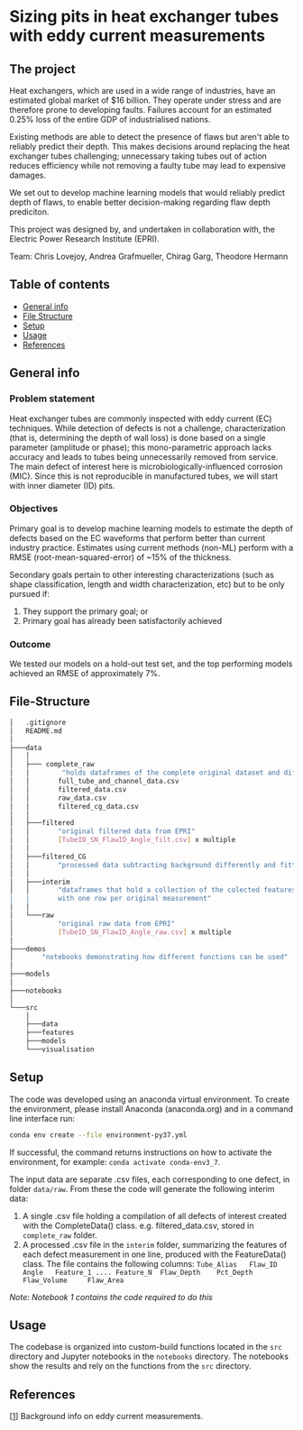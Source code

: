 # Sizing pits in heat exchanger tubes with eddy current measurements


## The project
Heat exchangers, which are used in a wide range of industries, have an estimated global market of $16 billion. They operate under stress and are therefore prone to developing faults. Failures account for an estimated 0.25% loss of the entire GDP of industrialised nations.

Existing methods are able to detect the presence of flaws but aren't able to reliably predict their depth. This makes decisions around replacing the heat exchanger tubes challenging; unnecessary taking tubes out of action reduces efficiency while not removing a faulty tube may lead to expensive damages.

We set out to develop machine learning models that would reliably predict depth of flaws, to enable better decision-making regarding flaw depth prediciton.

This project was designed by, and undertaken in collaboration with, the Electric Power Research Institute (EPRI).

Team: Chris Lovejoy, Andrea Grafmueller, Chirag Garg, Theodore Hermann


## Table of contents
* [General info](#general-info)
* [File Structure](#file-structure)
* [Setup](#setup)
* [Usage](#usage)
* [References](#references)

## General info
### Problem statement

Heat exchanger tubes are commonly inspected with eddy current (EC) techniques. While detection of defects is not a challenge, characterization (that is, determining the depth of wall loss) is done based on a single parameter (amplitude or phase); this mono-parametric approach lacks accuracy and leads to tubes being unnecessarily removed from service. The main defect of interest here is microbiologically-influenced corrosion (MIC). Since this is not reproducible in manufactured tubes, we will start with inner diameter (ID) pits.


### Objectives

Primary goal is to develop machine learning models to estimate the depth of defects based on the EC waveforms that perform better than current industry practice. Estimates using current methods (non-ML) perform with a RMSE (root-mean-squared-error) of ~15% of the thickness.

Secondary goals pertain to other interesting characterizations (such as shape classification, length and width characterization, etc) but to be only pursued if:
1) They support the primary goal; or
2) Primary goal has already been satisfactorily achieved


### Outcome

We tested our models on a hold-out test set, and the top performing models achieved an RMSE of approximately 7%.


## File-Structure
```bash
│   .gitignore
│   README.md
│
├───data
│   │
│   ├─── complete_raw     
│   │        "holds dataframes of the complete original dataset and different subsets"
│   │       full_tube_and_channel_data.csv
│   │       filtered_data.csv
│   │       raw_data.csv
│   │       filtered_cg_data.csv
│   │
│   ├───filtered
│   │       "original filtered data from EPRI"
│   │       [TubeID_SN_FlawID_Angle_filt.csv] x multiple  
│   │       
│   ├───filtered_CG
│   │       "processed data subtracting background differently and fitting peaks"
│   │
│   ├───interim
│   │       "dataframes that hold a collection of the colected features
│   │       with one row per original measurement"
│   │
│   └───raw
│           "original raw data from EPRI"
│           [TubeID_SN_FlawID_Angle_raw.csv] x multiple
│
├───demos
│       "notebooks demonstrating how different functions can be used"
│
├───models
│
├───notebooks
│
└───src
    │
    ├───data
    ├───features
    ├───models
    └───visualisation
```

## Setup

The code was developed using an anaconda virtual environment. To create the environment, please install Anaconda (anaconda.org) and in a command line interface run:

```sh
conda env create --file environment-py37.yml
```
If successful, the command returns instructions on how to activate the environment, for example: `conda activate conda-env3_7`.

The input data are separate .csv files, each corresponding to one defect, in folder `data/raw`. From these the code will generate the following interim data:
1. A single .csv file holding a compilation of all defects of interest created with the CompleteData() class. e.g. filtered_data.csv, stored in `complete_raw` folder.
2. A processed .csv file in the `interim` folder, summarizing the features of each defect measurement in one line, produced with the FeatureData() class. The file contains the following columns: `Tube_Alias 	 Flaw_ID 	Angle 	Feature_1 .... Feature_N  Flaw_Depth 	Pct_Depth 	Flaw_Volume 	Flaw_Area`

*Note: Notebook 1 contains the code required to do this*


## Usage
The codebase is organized into custom-build functions located in the `src` directory and Jupyter notebooks in the `notebooks` directory. The notebooks show the results and rely on the functions from the `src` directory.


## References
[[1](https://www.nde-ed.org/EducationResources/CommunityCollege/EddyCurrents/cc_ec_index.htm)] Background info on eddy current measurements.
